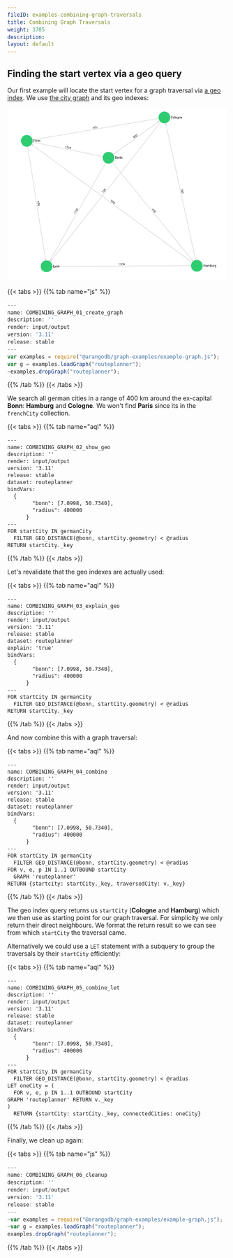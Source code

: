 ```yaml
---
fileID: examples-combining-graph-traversals
title: Combining Graph Traversals
weight: 3785
description: 
layout: default
---
```

## Finding the start vertex via a geo query

Our first example will locate the start vertex for a graph traversal via [a geo index](../../indexing/working-with-indexes/indexing-geo).
We use [the city graph](../../graphs/#the-city-graph) and its geo indexes:

![Cities Example Graph](/images/cities_graph.png)


 {{< tabs >}}
{{% tab name="js" %}}
```js
---
name: COMBINING_GRAPH_01_create_graph
description: ''
render: input/output
version: '3.11'
release: stable
---
var examples = require("@arangodb/graph-examples/example-graph.js");
var g = examples.loadGraph("routeplanner");
~examples.dropGraph("routeplanner");
```
{{% /tab %}}
{{< /tabs >}}
 



We search all german cities in a range of 400 km around the ex-capital **Bonn**: **Hamburg** and **Cologne**.
We won't find **Paris** since its in the `frenchCity` collection.


 {{< tabs >}}
{{% tab name="aql" %}}
```aql
---
name: COMBINING_GRAPH_02_show_geo
description: ''
render: input/output
version: '3.11'
release: stable
dataset: routeplanner
bindVars: 
  {
        "bonn": [7.0998, 50.7340],
        "radius": 400000
      }
---
FOR startCity IN germanCity
  FILTER GEO_DISTANCE(@bonn, startCity.geometry) < @radius
RETURN startCity._key
```
{{% /tab %}}
{{< /tabs >}}
 



Let's revalidate that the geo indexes are actually used:


 {{< tabs >}}
{{% tab name="aql" %}}
```aql
---
name: COMBINING_GRAPH_03_explain_geo
description: ''
render: input/output
version: '3.11'
release: stable
dataset: routeplanner
explain: 'true'
bindVars: 
  {
        "bonn": [7.0998, 50.7340],
        "radius": 400000
      }
---
FOR startCity IN germanCity
  FILTER GEO_DISTANCE(@bonn, startCity.geometry) < @radius
RETURN startCity._key
```
{{% /tab %}}
{{< /tabs >}}
 



And now combine this with a graph traversal:


 {{< tabs >}}
{{% tab name="aql" %}}
```aql
---
name: COMBINING_GRAPH_04_combine
description: ''
render: input/output
version: '3.11'
release: stable
dataset: routeplanner
bindVars: 
  {
        "bonn": [7.0998, 50.7340],
        "radius": 400000
      }
---
FOR startCity IN germanCity
  FILTER GEO_DISTANCE(@bonn, startCity.geometry) < @radius
FOR v, e, p IN 1..1 OUTBOUND startCity
  GRAPH 'routeplanner'
RETURN {startcity: startCity._key, traversedCity: v._key}
```
{{% /tab %}}
{{< /tabs >}}
 



The geo index query returns us `startCity` (**Cologne** and **Hamburg**) which we then use as starting point for our graph traversal.
For simplicity we only return their direct neighbours. We format the return result so we can see from which `startCity` the traversal came.

Alternatively we could use a `LET` statement with a subquery to group the traversals by their `startCity` efficiently:


 {{< tabs >}}
{{% tab name="aql" %}}
```aql
---
name: COMBINING_GRAPH_05_combine_let
description: ''
render: input/output
version: '3.11'
release: stable
dataset: routeplanner
bindVars: 
  {
        "bonn": [7.0998, 50.7340],
        "radius": 400000
      }
---
FOR startCity IN germanCity
  FILTER GEO_DISTANCE(@bonn, startCity.geometry) < @radius
LET oneCity = (
  FOR v, e, p IN 1..1 OUTBOUND startCity
GRAPH 'routeplanner' RETURN v._key
)
  RETURN {startCity: startCity._key, connectedCities: oneCity}
```
{{% /tab %}}
{{< /tabs >}}
 



Finally, we clean up again:


 {{< tabs >}}
{{% tab name="js" %}}
```js
---
name: COMBINING_GRAPH_06_cleanup
description: ''
render: input/output
version: '3.11'
release: stable
---
~var examples = require("@arangodb/graph-examples/example-graph.js");
~var g = examples.loadGraph("routeplanner");
examples.dropGraph("routeplanner");
```
{{% /tab %}}
{{< /tabs >}}
 


